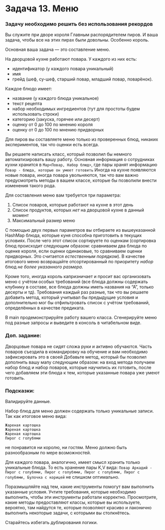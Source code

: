 # Задача 13. Меню


### Задачу необходимо решить без использования рекордов


Вы служите при дворе короля Главным распорядителем пиров.
И ваша задача, чтобы все на этих пирах были довольны. Особенно король.

Основная ваша задача — это составление меню.

На дворцовой кухне работают повара. У каждого из них есть:
- идентификатор (у каждого повара уникальный)
- имя
- грейд (шеф, су-шеф, старший повар, младший повар, поварёнок).

Каждое блюдо имеет:
- название (у каждого блюда уникальное)
- текст рецепта
- набор необходимых ингредиентов (тут для простоты будем использовать строки)
- категорию (закуска, горячее или десерт)
- оценку от 0 до 100 по мнению короля
- оценку от 0 до 100 по мнению придворных

Для пиров вы составляете меню только из проверенных блюд, никаких экспериментов, так что оценки есть всегда.



Вы решаете написать класс, который позволил бы немного автоматизировать вашу работу.
Основная информация о сотрудниках кухни хранится в ```Map<Повар, Набор блюд>```, где пары хранят информацию
```Повар - блюда, которые он умеет готовить```
Иногда на кухне появляются новые повара, иногда повара увольняются, так что вам важно предусмотреть методы в вашем классе, которые бы позволили внести изменения такого рода.


Для составления меню вам требуется три параметра:
1. Список поваров, которые работают на кухне в этот день
2. Список продуктов, которых _нет_ на дворцовой кухне в данный момент
3. Максимальный размер меню

С помощью двух первых параметров вы отбираете из вышеуказанной HashMap блюда, которые куня способна приготовить в текущих условиях.
После чего этот список сортируете по оценкам (сортировка блюд происходит следующим образом: сравниваем два блюда по оценке короля, если оценки одинаковые, то сравниваем оценки придворных. Это считается _естественным порядком_).
В качестве итогового меню возвращайте отсортированный по приоритету _набор_ блюд _не более указанного размера_.


Кроме того, иногда король капризничает и просит вас организовать меню с учётом особых требований (все блюда должны содержать клубнику в составе, все блюда должны иметь названия на “А”, только десерты и тд).
Требования каждый раз разные, так что вы решаете добавить метод, который учитывал бы предыдущие условия и дополнительно мог бы отфильтровать список с учётом требований, определённых в качестве предиката.


В main продемонстрируйте работу вашего класса. Сгенерируйте меню под разные запросы и выведите в консоль в читабельном виде.




### Доп. задание:
Дворцовые повара не сидят сложа руки и активно обучаются.
Часть поваров съездила в командировку на обучение и вам необходимо зафиксировать это в своей 
Добавьте метод, который бы позволил дополнить вашу мапу следующим образом: на вход метода получаем набор блюд и набор поваров, которые научились их готовить, после чего добавляем эти блюда к тем, которые указанные повара уже умеют готовить.




### Подсказки:

Валидируйте данные.


Набор блюд для меню должен содержать только уникальные записи. Так как итоговое меню вида:
```
Жареная картошка
Жареная картошка
Жареная картошка
Пирог с голубями
```
не понравится ни королю, ни гостям. Меню должно быть разнообразным по мере возможностей.

Для каждого повара, аналогично, имеет смысл хранить только уникальные блюда. То есть хранение пары K,V вида:
```Повар Аркадий - Пирог с голубями, Пирог с голубями, Пирог с голубями, Пирог с голубями, Булочка с корицей```
не слишком оптимально.

Поразмышляйте над тем, какие инструменты помогут вам выполнить указанные условия.
Учтите требования, которые необходимо выполнить, чтобы эти инструменты работали корректно.
Просмотрите, какие методы предоставляют классы, которые вы используете, вероятно, там найдутся те, которые позволяют красиво и лаконично выполнить некоторые задачи, с которыми вы столкнётесь.

Старайтесь избегать дублирования логики.
